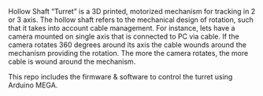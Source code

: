Hollow Shaft “Turret” is a 3D printed, motorized mechanism for tracking in 2 or 3 axis. The hollow shaft refers to the mechanical design of rotation, such that it takes into account cable management. For instance, lets have a camera mounted on single axis that is connected to PC via cable. If the camera rotates 360 degrees around its axis the cable wounds around the mechanism providing the rotation. The more the camera rotates, the more cable is wound around the mechanism.


This repo includes the firmware & software to control the turret using Arduino MEGA.
